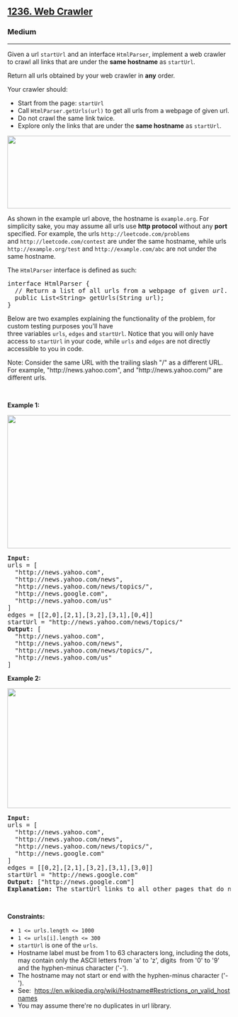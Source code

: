 <h2><a href="https://leetcode.com/problems/web-crawler/">1236. Web Crawler</a></h2><h3>Medium</h3><hr><div><p>Given a url <code>startUrl</code> and an interface <code>HtmlParser</code>, implement a web&nbsp;crawler to crawl all links that are under the&nbsp;<strong>same hostname</strong> as&nbsp;<code>startUrl</code>.&nbsp;</p>

<p>Return&nbsp;all urls obtained by your web crawler in <strong>any</strong> order.</p>

<p>Your crawler should:</p>

<ul>
	<li>Start from the page: <code>startUrl</code></li>
	<li>Call <code>HtmlParser.getUrls(url)</code> to get all urls from a webpage of given url.</li>
	<li>Do not crawl the same link twice.</li>
	<li>Explore only the links that are under the <strong>same hostname</strong> as <code>startUrl</code>.</li>
</ul>

<p><img alt="" src="https://assets.leetcode.com/uploads/2019/08/13/urlhostname.png" style="width: 600px; height: 164px;"></p>

<p>As shown in the example url above, the hostname is <code>example.org</code>. For simplicity sake, you may assume all&nbsp;urls use <strong>http protocol</strong> without any&nbsp;<strong>port</strong> specified. For example, the urls&nbsp;<code>http://leetcode.com/problems</code> and&nbsp;<code>http://leetcode.com/contest</code> are under the same hostname, while urls <code>http://example.org/test</code> and <code>http://example.com/abc</code> are not under the same hostname.</p>

<p>The <code>HtmlParser</code> interface is defined as such:&nbsp;</p>

<pre style="position: relative;">interface HtmlParser {
  // Return a list of all urls from a webpage of given <em>url</em>.
  public List&lt;String&gt; getUrls(String url);
}<div class="open_grepper_editor" title="Edit &amp; Save To Grepper"></div></pre>

<p>Below&nbsp;are two examples explaining the functionality of the problem, for custom testing purposes you'll have three&nbsp;variables&nbsp;<code data-stringify-type="code">urls</code>,&nbsp;<code data-stringify-type="code">edges</code>&nbsp;and&nbsp;<code data-stringify-type="code">startUrl</code>. Notice that you will only have access to&nbsp;<code data-stringify-type="code">startUrl</code>&nbsp;in your code, while&nbsp;<code data-stringify-type="code">urls</code>&nbsp;and&nbsp;<code data-stringify-type="code">edges</code>&nbsp;are not directly accessible to you in code.</p>

<p>Note: Consider the same URL with the trailing slash "/" as a different URL. For example, "http://news.yahoo.com", and "http://news.yahoo.com/" are different urls.</p>

<p>&nbsp;</p>
<p><strong class="example">Example 1:</strong></p>

<p><img alt="" src="https://assets.leetcode.com/uploads/2019/10/23/sample_2_1497.png" style="width: 610px; height: 300px;"></p>

<pre style="position: relative;"><strong>Input:
</strong>urls = [
&nbsp; "http://news.yahoo.com",
&nbsp; "http://news.yahoo.com/news",
&nbsp; "http://news.yahoo.com/news/topics/",
&nbsp; "http://news.google.com",
&nbsp; "http://news.yahoo.com/us"
]
edges = [[2,0],[2,1],[3,2],[3,1],[0,4]]
startUrl = "http://news.yahoo.com/news/topics/"
<strong>Output:</strong> [
&nbsp; "http://news.yahoo.com",
&nbsp; "http://news.yahoo.com/news",
&nbsp; "http://news.yahoo.com/news/topics/",
&nbsp; "http://news.yahoo.com/us"
]
<div class="open_grepper_editor" title="Edit &amp; Save To Grepper"></div></pre>

<p><strong class="example">Example 2:</strong></p>

<p><strong><img alt="" src="https://assets.leetcode.com/uploads/2019/10/23/sample_3_1497.png" style="width: 540px; height: 270px;"></strong></p>

<pre style="position: relative;"><strong>Input:</strong> 
urls = [
&nbsp; "http://news.yahoo.com",
&nbsp; "http://news.yahoo.com/news",
&nbsp; "http://news.yahoo.com/news/topics/",
&nbsp; "http://news.google.com"
]
edges = [[0,2],[2,1],[3,2],[3,1],[3,0]]
startUrl = "http://news.google.com"
<strong>Output:</strong> ["http://news.google.com"]
<strong>Explanation: </strong>The startUrl links to all other pages that do not share the same hostname.<div class="open_grepper_editor" title="Edit &amp; Save To Grepper"></div></pre>

<p>&nbsp;</p>
<p><strong>Constraints:</strong></p>

<ul>
	<li><code>1 &lt;= urls.length &lt;= 1000</code></li>
	<li><code>1 &lt;= urls[i].length &lt;= 300</code></li>
	<li><code>startUrl</code>&nbsp;is one of the <code>urls</code>.</li>
	<li>Hostname label must be from 1 to 63 characters long, including the dots, may contain only the ASCII letters from 'a' to&nbsp;'z', digits&nbsp; from '0' to '9' and the&nbsp;hyphen-minus&nbsp;character ('-').</li>
	<li>The hostname may not start or end with&nbsp;the hyphen-minus character ('-').&nbsp;</li>
	<li>See:&nbsp;&nbsp;<a href="https://en.wikipedia.org/wiki/Hostname#Restrictions_on_valid_hostnames">https://en.wikipedia.org/wiki/Hostname#Restrictions_on_valid_hostnames</a></li>
	<li>You may assume there're&nbsp;no duplicates in url library.</li>
</ul>
</div>